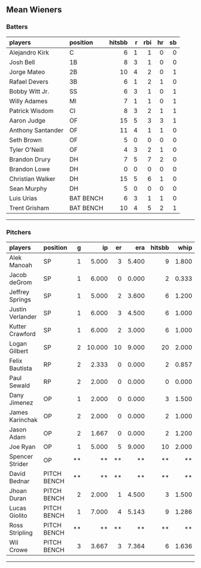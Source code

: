 ## Mean Wieners

### Batters

 
|players           |position  | hitsbb|  r| rbi| hr| sb| 
|:-----------------|:---------|------:|--:|---:|--:|--:| 
|Alejandro Kirk    |C         |      6|  1|   1|  0|  0| 
|Josh Bell         |1B        |      8|  3|   1|  0|  0| 
|Jorge Mateo       |2B        |     10|  4|   2|  0|  1| 
|Rafael Devers     |3B        |      6|  1|   2|  1|  0| 
|Bobby Witt Jr.    |SS        |      6|  3|   1|  0|  1| 
|Willy Adames      |MI        |      7|  1|   1|  0|  1| 
|Patrick Wisdom    |CI        |      8|  3|   2|  1|  1| 
|Aaron Judge       |OF        |     15|  5|   3|  3|  1| 
|Anthony Santander |OF        |     11|  4|   1|  1|  0| 
|Seth Brown        |OF        |      5|  0|   0|  0|  0| 
|Tyler O'Neill     |OF        |      4|  3|   2|  1|  0| 
|Brandon Drury     |DH        |      7|  5|   7|  2|  0| 
|Brandon Lowe      |DH        |      0|  0|   0|  0|  0| 
|Christian Walker  |DH        |     15|  5|   6|  1|  0| 
|Sean Murphy       |DH        |      5|  0|   0|  0|  0| 
|Luis Urias        |BAT BENCH |      6|  3|   1|  1|  0| 
|Trent Grisham     |BAT BENCH |     10|  4|   5|  2|  1| 


* * *

### Pitchers

 
|players          |position    |  g|     ip| er|   era| hitsbb|  whip| so|  w| sv| 
|:----------------|:-----------|--:|------:|--:|-----:|------:|-----:|--:|--:|--:| 
|Alek Manoah      |SP          |  1|  5.000|  3| 5.400|      9| 1.800|  5|  0|  0| 
|Jacob deGrom     |SP          |  1|  6.000|  0| 0.000|      2| 0.333| 10|  1|  0| 
|Jeffrey Springs  |SP          |  1|  5.000|  2| 3.600|      6| 1.200|  8|  0|  0| 
|Justin Verlander |SP          |  1|  6.000|  3| 4.500|      6| 1.000|  7|  0|  0| 
|Kutter Crawford  |SP          |  1|  6.000|  2| 3.000|      6| 1.000|  5|  0|  0| 
|Logan Gilbert    |SP          |  2| 10.000| 10| 9.000|     20| 2.000|  7|  0|  0| 
|Felix Bautista   |RP          |  2|  2.333|  0| 0.000|      2| 0.857|  2|  0|  2| 
|Paul Sewald      |RP          |  2|  2.000|  0| 0.000|      0| 0.000|  2|  0|  1| 
|Dany Jimenez     |OP          |  1|  2.000|  0| 0.000|      3| 1.500|  4|  0|  0| 
|James Karinchak  |OP          |  2|  2.000|  0| 0.000|      2| 1.000|  5|  0|  0| 
|Jason Adam       |OP          |  2|  1.667|  0| 0.000|      2| 1.200|  2|  0|  1| 
|Joe Ryan         |OP          |  1|  5.000|  5| 9.000|     10| 2.000|  4|  0|  0| 
|Spencer Strider  |OP          | **|     **| **|    **|     **|    **| **| **| **| 
|David Bednar     |PITCH BENCH | **|     **| **|    **|     **|    **| **| **| **| 
|Jhoan Duran      |PITCH BENCH |  2|  2.000|  1| 4.500|      3| 1.500|  4|  0|  0| 
|Lucas Giolito    |PITCH BENCH |  1|  7.000|  4| 5.143|      9| 1.286|  7|  1|  0| 
|Ross Stripling   |PITCH BENCH | **|     **| **|    **|     **|    **| **| **| **| 
|Wil Crowe        |PITCH BENCH |  3|  3.667|  3| 7.364|      6| 1.636|  1|  0|  0| 


* * *


